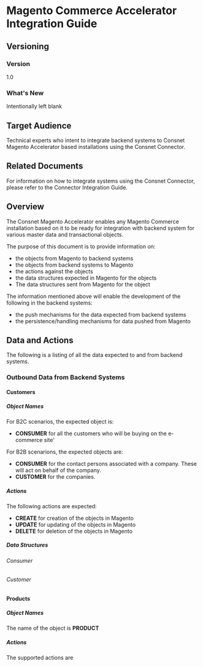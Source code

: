 
# Magento Commerce Accelerator Integration Guide

## Versioning 

### Version 
1.0 

### What's New
Intentionally left blank

## Target Audience
Technical experts who intent to integrate backend systems to Consnet Magento Accelerator based installations using the Consnet Connector.

## Related Documents
For information on how to integrate systems using the Consnet Connector, please refer to the Connector Integration Guide.

## Overview
The Consnet Magento Accelerator enables any Magento Commerce installation based on it to be ready for integration with backend system for various master data and transactional objects. 

The purpose of this document is to provide information on:

 - the objects from Magento to backend systems
 - the objects from backend systems to Magento
 - the actions against the objects
 - the data structures expected in Magento for the objects 
 - The data structures sent from Magento for the object

The information mentioned above will enable the development of the following in the backend systems: 

 - the push mechanisms for the data expected from backend systems
 - the persistence/handling mechanisms for data pushed from Magento

## Data and Actions
The following is a listing of all the data expected to and from backend systems. 

### Outbound Data from Backend Systems

#### Customers
##### Object Names
For B2C scenarios, the expected object is:
-  **CONSUMER** for all the customers who will be buying on the e-commerce site'

For B2B scenarions, the expected objects are:
-  **CONSUMER** for the contact persons associated with a company. These will act on behalf of the company. 
- **CUSTOMER** for the companies. 

##### Actions 
The following actions are expected:
- **CREATE** for creation of the objects in Magento
- **UPDATE** for updating of the objects in Magento
- **DELETE** for deletion of the objects in Magento

##### Data Structures
###### Consumer 
###### Customer

#### Products
##### Object Names
The name of the object is **PRODUCT**

##### Actions 
The supported actions are
<!--stackedit_data:
eyJoaXN0b3J5IjpbMjA0MTU0MzY2MiwtMTY5NjkyNDMwNCwtOT
EyMDgyMjcwLC03NjkzMjY0NzgsLTg2NzExNzQ5NywyMTI1OTQx
ODAyLDE0Mzc5MDM0MSwtMzk4Njc0ODk4LDEzNDkwNzU5NSwtMT
A0MTc0NDcxOF19
-->